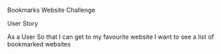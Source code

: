 Bookmarks Website Challenge

User Story

  As a User
  So that I can get to my favourite website
  I want to see a list of bookmarked websites
